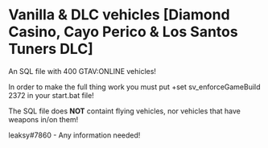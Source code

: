 # Vanilla & DLC vehicles [Diamond Casino, Cayo Perico & Los Santos Tuners DLC]
An SQL file with 400 GTAV:ONLINE vehicles!


In order to make the full thing work you must put  +set sv_enforceGameBuild 2372 in your start.bat file!

The SQL file does **NOT** containt flying vehicles, nor vehicles that have weapons in/on them!


leaksy#7860 - Any information needed!
